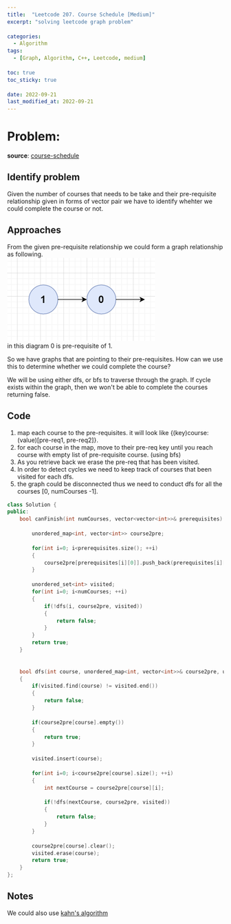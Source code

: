 ```yaml
---
title:  "Leetcode 207. Course Schedule [Medium]"
excerpt: "solving leetcode graph problem"

categories:
  - Algorithm
tags:
  - [Graph, Algorithm, C++, Leetcode, medium]

toc: true
toc_sticky: true

date: 2022-09-21
last_modified_at: 2022-09-21
---
```


# Problem:
**source**: [course-schedule](https://leetcode.com/problems/course-schedule/)

## Identify problem
Given the number of courses that needs to be take and their pre-requisite relationship given in forms of vector pair we have to identify whehter we could complete the course or not.

## Approaches

From the given pre-requisite relationship we could form a graph relationship as following.
<br>
![image](images/2022-09-21-14-24-40.png)
<br>
in this diagram 0 is pre-requisite of 1. 

So we have graphs that are pointing to their pre-requisites. How can we use this to determine whether we could complete the course?

We will be using either dfs, or bfs to traverse through the graph. If cycle exists within the graph, then we won't be able to complete the courses returning false.

## Code
1. map each course to the pre-requisites. it will look like {(key)course: (value)[pre-req1, pre-req2]}.
2. for each course in the map, move to their pre-req key until you reach course with empty list of pre-requisite course. (using bfs)
3. As you retrieve back we erase the pre-req that has been visited.
4. In order to detect cycles we need to keep track of courses that been visited for each dfs.
5. the graph could be disconnected thus we need to conduct dfs for all the courses [0, numCourses -1].
```c++
class Solution {
public:
    bool canFinish(int numCourses, vector<vector<int>>& prerequisites) {
        
        unordered_map<int, vector<int>> course2pre;
        
        for(int i=0; i<prerequisites.size(); ++i)
        {
            course2pre[prerequisites[i][0]].push_back(prerequisites[i][1]);
        }
        
        unordered_set<int> visited;
        for(int i=0; i<numCourses; ++i)
        {
            if(!dfs(i, course2pre, visited))
            {
                return false;
            }
        }
        return true;
    }
    
    
    bool dfs(int course, unordered_map<int, vector<int>>& course2pre, unordered_set<int>& visited)
    {
        if(visited.find(course) != visited.end())
        {
            return false;
        }
        
        if(course2pre[course].empty())
        {
            return true;
        }
        
        visited.insert(course);

        for(int i=0; i<course2pre[course].size(); ++i)
        {
            int nextCourse = course2pre[course][i];
            
            if(!dfs(nextCourse, course2pre, visited))
            {
                return false;
            }
        }

        course2pre[course].clear();
        visited.erase(course);
        return true;
    }
};
```

## Notes

We could also use [kahn's algorithm](https://www.youtube.com/watch?v=cIBFEhD77b4)